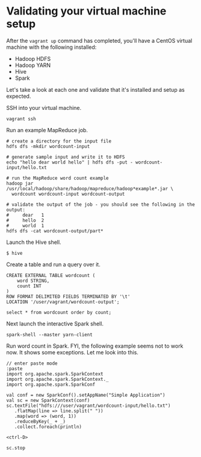 Validating your virtual machine setup
=====================================

After the `vagrant up` command has completed, you'll have a CentOS
virtual machine with the following installed:

* Hadoop HDFS
* Hadoop YARN
* Hive
* Spark

Let's take a look at each one and validate that it's installed and
setup as expected.

SSH into your virtual machine.

    vagrant ssh

Run an example MapReduce job.

    # create a directory for the input file
    hdfs dfs -mkdir wordcount-input

    # generate sample input and write it to HDFS
    echo "hello dear world hello" | hdfs dfs -put - wordcount-input/hello.txt

    # run the MapReduce word count example
    hadoop jar /usr/local/hadoop/share/hadoop/mapreduce/hadoop*example*.jar \
      wordcount wordcount-input wordcount-output

    # validate the output of the job - you should see the following in the output:
    #     dear   1
    #     hello  2
    #     world  1
    hdfs dfs -cat wordcount-output/part*

Launch the Hive shell.

    $ hive

Create a table and run a query over it.

    CREATE EXTERNAL TABLE wordcount (
        word STRING,
        count INT
    )
    ROW FORMAT DELIMITED FIELDS TERMINATED BY '\t'
    LOCATION '/user/vagrant/wordcount-output';

    select * from wordcount order by count;

Next launch the interactive Spark shell.

    spark-shell --master yarn-client

Run word count in Spark.
FYI, the following example seems not to work now. It shows some exceptions. Let me look into this.

    // enter paste mode
    :paste
    import org.apache.spark.SparkContext
    import org.apache.spark.SparkContext._
    import org.apache.spark.SparkConf

    val conf = new SparkConf().setAppName("Simple Application")
    val sc = new SparkContext(conf)
    sc.textFile("hdfs:///user/vagrant/wordcount-input/hello.txt")
       .flatMap(line => line.split(" "))
       .map(word => (word, 1))
       .reduceByKey(_ + _)
       .collect.foreach(println)

    <ctrl-D>

    sc.stop
